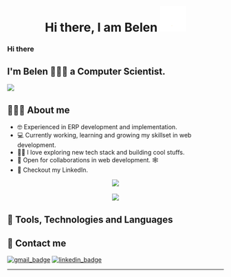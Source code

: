 
<h1 align="center">Hi there, I am Belen <img src="https://github.com/Kathryn-Jie/Kathryn-Jie/blob/main/wave.gif" width="60px"/></h1>

### Hi there 
## I'm Belen 👩🏻‍💻 a  Computer Scientist. 
<img src="https://komarev.com/ghpvc/?username=anabelena&color=blueviolet&style=for-the-badge&base=1000"> 


## 🙋🏻‍♀️ About me

- 🤓  Experienced in ERP development and implementation.
- 💻  Currently working, learning and growing my skillset in web development.
- 🫶🏻  I love exploring new tech stack and building cool stuffs.
- 🤝  Open for collaborations in web development. 🕸️
- 📝  Checkout my LinkedIn.           

<p align="center"> <img src="https://github-readme-stats.vercel.app/api/top-langs/?username=anabelena&layout=donut"> </p>

<p align="center"> <img src="https://github-readme-stats.vercel.app/api?username=anabelena&show_icons=true&theme=radical)" > </p>


 ## 🔮 Tools, Technologies and Languages


## 📧 Contact me

[![gmail_badge]](mailto:anabelen.aristah@gmail.com) [![linkedin_badge]][linkedin] 


<!-- profile links -->
[github_profile]: https://github.com/anabelena "Github Profile"
[linkedin]: https://linkedin.com/in/belenarista "Linkedin Profile"

<!-- badges -->
[gmail_badge]: https://img.shields.io/badge/-anabelen.aristah%40gmail.com-red?style=flat-square&logo=Gmail&logoColor=white&link=mailto:anabelen.aristah@gmail.com
[linkedin_badge]: https://img.shields.io/badge/-Linkedin-blue?style=flat-square&logo=linkedin&logoColor=white&link=https://www.linkedin.com/in/belenarista
-----
